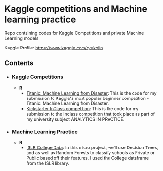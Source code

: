 # Kaggle competitions and Machine learning practice 
Repo containing codes for Kaggle Competitions and private Machine Learning models

Kaggle Profile: https://www.kaggle.com/ryukojin
	
## Contents

- ### Kaggle Competitions

	- __R__
		- [Titanic: Machine Learning from Disaster](https://github.com/Ryukojin/ML-and-Kaggle/blob/master/Titanic%20Competition/submission.R): This is the code for my submission to Kaggle's most popular beginner competition - Titanic: Machine Learning from Disaster.
		- [Kickstarter InClass competition](https://github.com/Ryukojin/ML-and-Kaggle/blob/master/Kickstarter%20Campaign%20-%20Inclass%20competition/Rforest.R): This is the code for my submission to the inclass competition that took place as part of my university subject ANALYTICS IN PRACTICE.

- ### Machine Learning Practice
	
	- __R__
		- [ISLR College Data](http://rpubs.com/FahimAJ/430084): In this micro project, we’ll use Decision Trees, and as well as Random Forests to classify schools as Private or Public based off their features. I used the College dataframe from the ISLR library.


